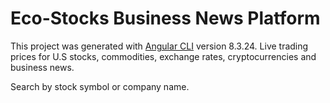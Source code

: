 # Eco-Stocks Business News Platform

This project was generated with [Angular CLI](https://github.com/angular/angular-cli) version 8.3.24.
Live trading prices for U.S stocks, commodities, exchange rates, cryptocurrencies and business news.

Search by stock symbol or company name.






